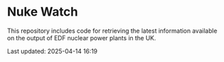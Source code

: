 # Nuke Watch

This repository includes code for retrieving the latest information available on the output of EDF nuclear power plants in the UK.

Last updated: 2025-04-14 16:19